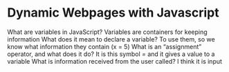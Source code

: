 # Dynamic Webpages with Javascript
What are variables in JavaScript? Variables are containers for keeping information
What does it mean to declare a variable? To use them, so we know what information they contain (x = 5)
What is an “assignment” operator, and what does it do? It is this symbol *=* and it gives a value to a variable
What is information received from the user called? I think it is input